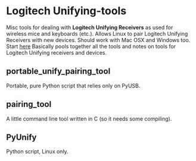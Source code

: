 # Logitech Unifying-tools
Misc tools for dealing with **Logitech Unifying Receivers** as used for wireless mice and keyboards (etc.). Allows Linux to pair Logitech Unifying Receivers with new devices. Should work with Mac OSX and Windows too. Start [here](https://bitbucket.org/clach04/logitech-unifying-receiver-tools/wiki/Home) Basically pools together all the tools and notes on tools for Logitech Unifying receivers and devices.

## portable_unify_pairing_tool
Portable, pure Python script that relies only on PyUSB.

## pairing_tool
A little command line tool written in C (so it needs some compiling).

## PyUnify
Python script, Linux only.

